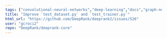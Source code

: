 ```yaml
---
tags: ["convolutional-neural-networks","deep-learning","docs","graph-neural-networks","nice-to-have","protein-protein-interfaces","pytorch","single-residue-variants","stale","structural-biology","testing"]
title: "Improve `test_dataset.py` and `test_trainer.py`"
html_url: "https://github.com/DeepRank/deeprank2/issues/526"
user: "gcroci2"
repo: "DeepRank/deeprank-core"
---
```


